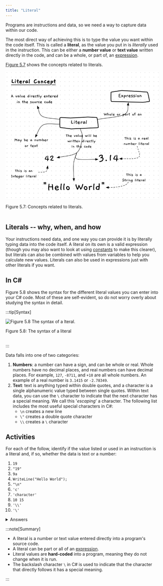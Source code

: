 ```yaml
---
title: "Literal"
---
```


Programs are instructions and data, so we need a way to capture data within our code.

The most direct way of achieving this is to type the value you want within the code itself. This is called a **literal**, as the value you put in is *literally* used in the instruction.
This can be either a **number value** or **text value** written directly in the code, and can be a whole, or part of, an [expression](../04-expression).

[Figure 5.7](#FigureLiteral) shows the concepts related to literals.

<a id="FigureLiteral"></a>

![Figure 5.7 Concepts related to literals.](./images/literal-concept.png "Concepts related to iterals.")
<div class="caption"><span class="caption-figure-nbr">Figure 5.7: </span>Concepts related to literals.</div><br/>

## Literals -- why, when, and how

Your instructions need data, and one way you can provide it is by literally typing data into the code itself. A literal on its own is a valid expression (though you may also want to look at using [constants](../07-variable/#constants) to make this clearer), but literals can also be combined with values from variables to help you calculate new values. Literals can also be used in expressions just with other literals if you want.

## In C#

Figure 5.8 shows the syntax for the different literal values you can enter into your C# code. Most of these are self-evident, so do not worry overly about studying the syntax in detail.

:::tip[Syntax]

![Figure 5.8 The syntax of a lteral.](./images/program-creation/LiteralSyntax.png "The syntax of a literal")
<div class="caption"><span class="caption-figure-nbr">Figure 5.8: </span>The syntax of a literal</div><br/>

:::

Data falls into one of two categories:

1. **Numbers**: a number can have a sign, and can be whole or real. Whole numbers have no decimal places, and real numbers can have decimal places. For example, `127`, `-8711`, and `+10` are all whole numbers. An example of a real number is `3.1415` or `-2.78349`.
2. **Text**: text is anything typed within double quotes, and a character is a single alphanumeric value typed between single quotes. Within text data, you can use the `\` character to indicate that the next character has a special meaning. We call this '*escaping*' a character. The following list includes the most useful special characters in C#:
   * `\n` creates a new line
   * `\"` creates a double quote character
   * `\\` creates a `\` character

## Activities

For each of the follow, identify if the value listed or used in an instruction is a literal and, if so, whether the data is text or a number:

1. `19`
2. `"19"`
3. `9a`
4. `WriteLine("Hello World");`
5. `"\n"`
6. `'c'`
7. `'character'`
8. `10 15`
9. `'\\'`
10. `'\'`

<details>
  <summary role="button">Answers</summary>
  <ul>
    <li><strong>1: </strong>This is the literal number 19.</li>
    <li><strong>2: </strong>This is the literal text "19".</li>
    <li><strong>3: </strong>This is not a literal. It is malformed because it is neither character, text, or number.</li>
    <li><strong>4: </strong>This instruction contains the literal text "Hello World".</li>
    <li><strong>5: </strong>This is literal text containing the escaped character for a new line.</li>
    <li><strong>6: </strong>This is the literal character 'c'.</li>
    <li><strong>7: </strong>This is not a literal. It is malformed because the single quotes denote a character, which should be a single alphanumeric value.</li>
    <li><strong>8: </strong>Both 10 and 15 are literal numbers, but as a whole this is not a literal. It is malformed because of the space that separates these values.</li>
    <li><strong>9: </strong>This is the literal character for a backslash '\'.</li>
    <li><strong>10: </strong>This is not a valid literal character. The `\` needs to be followed by a valid escape character. In this case, the computer will interpret the closing single quote as the character to escape, which means we are missing an actual closing quote.</li>
  </ul>
</details>

:::note[Summary]

* A literal is a number or text value entered directly into a program's source code.
* A literal can be part or all of an [expression](../04-expression).
* Literal values are **hard-coded** into a program, meaning they do not change when it is run.
* The backslash character `\` in C# is used to indicate that the character that directly follows it has a special meaning.

:::
